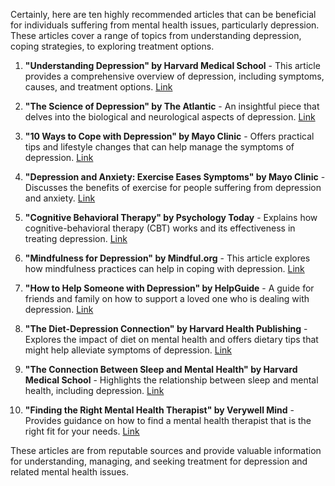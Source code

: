 Certainly, here are ten highly recommended articles that can be beneficial for individuals suffering from mental health issues, particularly depression. These articles cover a range of topics from understanding depression, coping strategies, to exploring treatment options.

1. **"Understanding Depression" by Harvard Medical School** - This article provides a comprehensive overview of depression, including symptoms, causes, and treatment options.
   [Link](https://www.health.harvard.edu/mind-and-mood/what-causes-depression)

2. **"The Science of Depression" by The Atlantic** - An insightful piece that delves into the biological and neurological aspects of depression.
   [Link](https://www.theatlantic.com/health/archive/2015/07/the-science-of-depression/397297/)

3. **"10 Ways to Cope with Depression" by Mayo Clinic** - Offers practical tips and lifestyle changes that can help manage the symptoms of depression.
   [Link](https://www.mayoclinic.org/diseases-conditions/depression/in-depth/depression/art-20046477)

4. **"Depression and Anxiety: Exercise Eases Symptoms" by Mayo Clinic** - Discusses the benefits of exercise for people suffering from depression and anxiety.
   [Link](https://www.mayoclinic.org/diseases-conditions/depression/in-depth/depression-and-exercise/art-20046495)

5. **"Cognitive Behavioral Therapy" by Psychology Today** - Explains how cognitive-behavioral therapy (CBT) works and its effectiveness in treating depression.
   [Link](https://www.psychologytoday.com/us/basics/cognitive-behavioral-therapy)

6. **"Mindfulness for Depression" by Mindful.org** - This article explores how mindfulness practices can help in coping with depression.
   [Link](https://www.mindful.org/mindfulness-meditation-depression/)

7. **"How to Help Someone with Depression" by HelpGuide** - A guide for friends and family on how to support a loved one who is dealing with depression.
   [Link](https://www.helpguide.org/articles/depression/helping-someone-with-depression.htm)

8. **"The Diet-Depression Connection" by Harvard Health Publishing** - Explores the impact of diet on mental health and offers dietary tips that might help alleviate symptoms of depression.
   [Link](https://www.health.harvard.edu/blog/diet-and-depression-2018022213309)

9. **"The Connection Between Sleep and Mental Health" by Harvard Medical School** - Highlights the relationship between sleep and mental health, including depression.
   [Link](https://www.health.harvard.edu/newsletter_article/sleep-and-mental-health)

10. **"Finding the Right Mental Health Therapist" by Verywell Mind** - Provides guidance on how to find a mental health therapist that is the right fit for your needs.
    [Link](https://www.verywellmind.com/how-to-find-a-therapist-2795752)

These articles are from reputable sources and provide valuable information for understanding, managing, and seeking treatment for depression and related mental health issues.